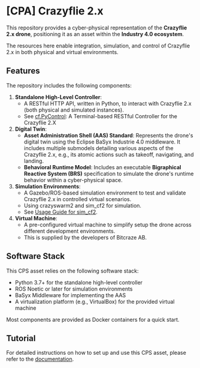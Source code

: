 # [CPA] Crazyflie 2.x

This repository provides a cyber-physical representation of the **Crazyflie 2.x drone**, positioning it as an asset within the **Industry 4.0 ecosystem**. 

The resources here enable integration, simulation, and control of Crazyflie 2.x in both physical and virtual environments.

## Features

The repository includes the following components:

1. **Standalone High-Level Controller**:
   - A RESTful HTTP API, written in Python, to interact with Crazyflie 2.x (both physical and simulated instances).
   - See [cf.PyControl](https://github.com/UniAgent-CyberPhysicalAssets/cps.asset.crazyflie/tree/main/controller/cf.PyControl): A Terminal-based RESTful Controller for the Crazyflie 2.X
2. **Digital Twin**:
   - **Asset Administration Shell (AAS) Standard**: Represents the drone's digital twin using the Eclipse BaSyx Industrie 4.0 middleware. It includes multiple submodels detailing various aspects of the Crazyflie 2.x, e.g., its atomic actions such as takeoff, navigating, and landing.
   - **Behavioral Runtime Model**: Includes an executable **Bigraphical Reactive System (BRS)** specification to simulate the drone's runtime behavior within a cyber-physical space.
3. **Simulation Environments**:
   - A Gazebo/ROS-based simulation environment to test and validate Crazyflie 2.x in controlled virtual scenarios.
   - Using crazyswarm2 and sim_cf2 for simulation.
   - See [Usage Guide for sim_cf2](https://github.com/UniAgent-CyberPhysicalAssets/cps.asset.crazyflie/tree/main/simulation/simulation-sim_cf2).
4. **Virtual Machine**:
   - A pre-configured virtual machine to simplify setup the drone across different development environments.
   - This is supplied by the developers of Bitcraze AB.

## Software Stack

This CPS asset relies on the following software stack:

- Python 3.7+ for the standalone high-level controller
- ROS Noetic or later for simulation environments
- BaSyx Middleware for implementing the AAS
- A virtualization platform (e.g., VirtualBox) for the provided virtual machine

Most components are provided as Docker containers for a quick start.

## Tutorial

For detailed instructions on how to set up and use this CPS asset,
please refer to the [documentation](https://uniagent-cyberphysicalassets.github.io/cps.asset.crazyflie/).